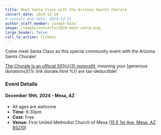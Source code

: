 ```yaml
---
title: Meet Santa Claus with the Arizona Saints Chorale
concert_date: 2024-12-19
# concert_end_date: 2024-12-21
author_staff_member: joseph-hale
image: /images/concerts/2024-meet-santa.png
large_header: false
call_to_action: Tickets
---
```


Come meet Santa Claus as this special community event with the Arizona Saints
Chorale!

[The Chorale is an official 501(c)(3)
nonprofit](https://apps.irs.gov/pub/epostcard/dl/FinalLetter_93-3531070_THESAINTSCHORALEINC_09212023_00.pdf),
meaning your [generous donations]({% link donate.html %}) are tax-deductible!

### Event Details

#### December 19th, 2024 - Mesa, AZ
 - All ages are welcome
 - **Time:** 6:30pm 
 - **Cost:** Free
 - **Venue:** First United Methodist Church of Mesa ([15 E 1st Ave, Mesa, AZ 85210](https://maps.app.goo.gl/LEpLXCK9koKCnn958))